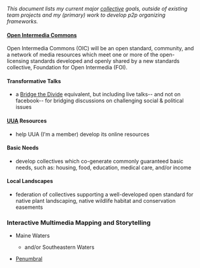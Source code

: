 *This document lists my current major [collective](https://github.com/gcassel/Modular-Organizing-Terminology/blob/master/compound-terms/group-agent.md) goals, outside of existing team projects and my (primary) work to develop p2p organizing frameworks.*

#### [Open Intermedia Commons](https://docs.google.com/document/d/1RfXaOCg4VBZ2tcKu1tjBPIkabGruSLueH4T4g_8cWTs/edit?usp=sharing)

Open Intermedia Commons (OIC) will be an open standard, community, and a network of media resources which meet one or more of the open-licensing standards developed and openly shared by a new standards collective, Foundation for Open Intermedia (FOI).

#### Transformative Talks

* a [Bridge the Divide](https://www.facebook.com/groups/bridgethedivide/) equivalent, but including live talks-- and not on facebook-- for bridging discussions on challenging social & political issues

#### [UUA](https://www.uua.org/) Resources
* help UUA (I'm a member) develop its online resources

#### Basic Needs
* develop collectives which co-generate commonly guaranteed basic needs, such as: housing, food, education, medical care, and/or income

#### Local Landscapes

   * federation of collectives supporting a well-developed open standard for native plant landscaping, native wildlife habitat and conservation easements
	
### Interactive Multimedia Mapping and Storytelling 
		
   * Maine Waters  
      * and/or Southeastern Waters

   * [Penumbral](https://github.com/gcassel/Models/blob/master/penumbral.md)
